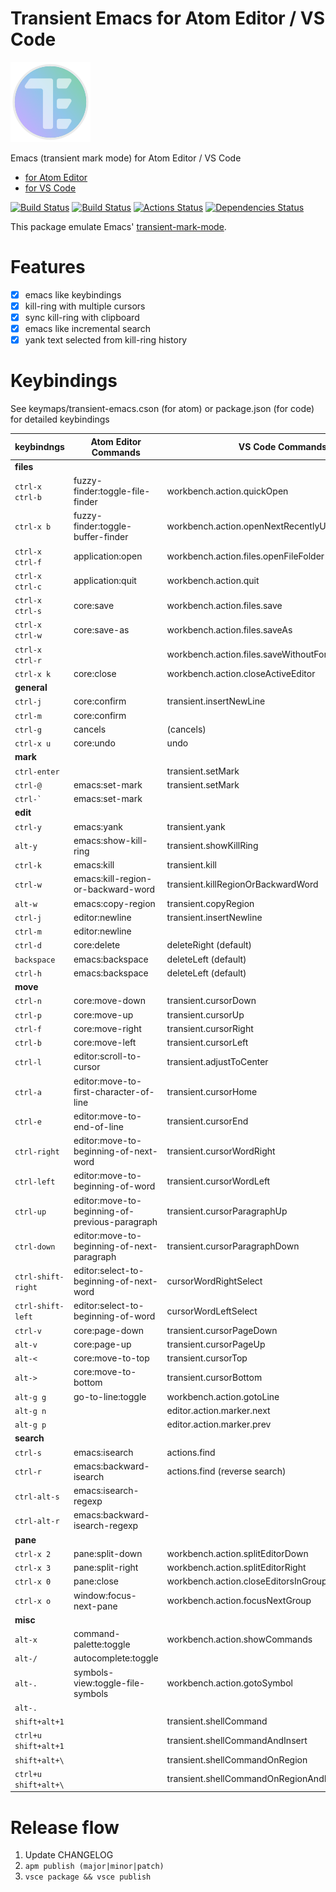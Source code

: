 # Transient Emacs for Atom Editor / VS Code

<img src="https://raw.githubusercontent.com/yasuyuky/transient-emacs/master/image/icon.png" width="128px">

Emacs (transient mark mode) for Atom Editor / VS Code

- [for Atom Editor](https://atom.io/packages/transient-emacs)
- [for VS Code](https://marketplace.visualstudio.com/items?itemName=yasuyuky.transient-emacs)

[![Build Status][travis-ci status]][travis-ci]
[![Build Status][azure pipelines status]][azure pipelines]
[![Actions Status][github actions status]][github actions]
[![Dependencies Status][david-dm status]][david-dm]

This package emulate Emacs'
[transient-mark-mode](http://www.emacswiki.org/emacs/TransientMarkMode).

# Features

- [x] emacs like keybindings
- [x] kill-ring with multiple cursors
- [x] sync kill-ring with clipboard
- [x] emacs like incremental search
- [x] yank text selected from kill-ring history

# Keybindings

See keymaps/transient-emacs.cson (for atom) or package.json (for code) for detailed keybindings

| keybindngs           | Atom Editor Commands                           | VS Code Commands                                   |
| -------------------- | ---------------------------------------------- | -------------------------------------------------- |
| **files**            |                                                |                                                    |
| `ctrl-x ctrl-b`      | fuzzy-finder:toggle-file-finder                | workbench.action.quickOpen                         |
| `ctrl-x b`           | fuzzy-finder:toggle-buffer-finder              | workbench.action.openNextRecentlyUsedEditorInGroup |
| `ctrl-x ctrl-f`      | application:open                               | workbench.action.files.openFileFolder              |
| `ctrl-x ctrl-c`      | application:quit                               | workbench.action.quit                              |
| `ctrl-x ctrl-s`      | core:save                                      | workbench.action.files.save                        |
| `ctrl-x ctrl-w`      | core:save-as                                   | workbench.action.files.saveAs                      |
| `ctrl-x ctrl-r`      |                                                | workbench.action.files.saveWithoutFormatting       |
| `ctrl-x k`           | core:close                                     | workbench.action.closeActiveEditor                 |
| **general**          |                                                |                                                    |
| `ctrl-j`             | core:confirm                                   | transient.insertNewLine                            |
| `ctrl-m`             | core:confirm                                   |                                                    |
| `ctrl-g`             | cancels                                        | (cancels)                                          |
| `ctrl-x u`           | core:undo                                      | undo                                               |
| **mark**             |                                                |                                                    |
| `ctrl-enter`         |                                                | transient.setMark                                  |
| `ctrl-@`             | emacs:set-mark                                 | transient.setMark                                  |
| `` ctrl-` ``         | emacs:set-mark                                 |                                                    |
| **edit**             |                                                |                                                    |
| `ctrl-y`             | emacs:yank                                     | transient.yank                                     |
| `alt-y`              | emacs:show-kill-ring                           | transient.showKillRing                             |
| `ctrl-k`             | emacs:kill                                     | transient.kill                                     |
| `ctrl-w`             | emacs:kill-region-or-backward-word             | transient.killRegionOrBackwardWord                 |
| `alt-w`              | emacs:copy-region                              | transient.copyRegion                               |
| `ctrl-j`             | editor:newline                                 | transient.insertNewline                            |
| `ctrl-m`             | editor:newline                                 |                                                    |
| `ctrl-d`             | core:delete                                    | deleteRight (default)                              |
| `backspace`          | emacs:backspace                                | deleteLeft (default)                               |
| `ctrl-h`             | emacs:backspace                                | deleteLeft (default)                               |
| **move**             |                                                |                                                    |
| `ctrl-n`             | core:move-down                                 | transient.cursorDown                               |
| `ctrl-p`             | core:move-up                                   | transient.cursorUp                                 |
| `ctrl-f`             | core:move-right                                | transient.cursorRight                              |
| `ctrl-b`             | core:move-left                                 | transient.cursorLeft                               |
| `ctrl-l`             | editor:scroll-to-cursor                        | transient.adjustToCenter                           |
| `ctrl-a`             | editor:move-to-first-character-of-line         | transient.cursorHome                               |
| `ctrl-e`             | editor:move-to-end-of-line                     | transient.cursorEnd                                |
| `ctrl-right`         | editor:move-to-beginning-of-next-word          | transient.cursorWordRight                          |
| `ctrl-left`          | editor:move-to-beginning-of-word               | transient.cursorWordLeft                           |
| `ctrl-up`            | editor:move-to-beginning-of-previous-paragraph | transient.cursorParagraphUp                        |
| `ctrl-down`          | editor:move-to-beginning-of-next-paragraph     | transient.cursorParagraphDown                      |
| `ctrl-shift-right`   | editor:select-to-beginning-of-next-word        | cursorWordRightSelect                              |
| `ctrl-shift-left`    | editor:select-to-beginning-of-word             | cursorWordLeftSelect                               |
| `ctrl-v`             | core:page-down                                 | transient.cursorPageDown                           |
| `alt-v`              | core:page-up                                   | transient.cursorPageUp                             |
| `alt-<`              | core:move-to-top                               | transient.cursorTop                                |
| `alt->`              | core:move-to-bottom                            | transient.cursorBottom                             |
| `alt-g g`            | go-to-line:toggle                              | workbench.action.gotoLine                          |
| `alt-g n`            |                                                | editor.action.marker.next                          |
| `alt-g p`            |                                                | editor.action.marker.prev                          |
| **search**           |                                                |                                                    |
| `ctrl-s`             | emacs:isearch                                  | actions.find                                       |
| `ctrl-r`             | emacs:backward-isearch                         | actions.find (reverse search)                      |
| `ctrl-alt-s`         | emacs:isearch-regexp                           |                                                    |
| `ctrl-alt-r`         | emacs:backward-isearch-regexp                  |                                                    |
| **pane**             |                                                |                                                    |
| `ctrl-x 2`           | pane:split-down                                | workbench.action.splitEditorDown                   |
| `ctrl-x 3`           | pane:split-right                               | workbench.action.splitEditorRight                  |
| `ctrl-x 0`           | pane:close                                     | workbench.action.closeEditorsInGroup               |
| `ctrl-x o`           | window:focus-next-pane                         | workbench.action.focusNextGroup                    |
| **misc**             |                                                |                                                    |
| `alt-x`              | command-palette:toggle                         | workbench.action.showCommands                      |
| `alt-/`              | autocomplete:toggle                            |                                                    |
| `alt-.`              | symbols-view:toggle-file-symbols               | workbench.action.gotoSymbol                        |
| `alt-.`              |                                                |                                                    |
| `shift+alt+1`        |                                                | transient.shellCommand                             |
| `ctrl+u shift+alt+1` |                                                | transient.shellCommandAndInsert                    |
| `shift+alt+\`        |                                                | transient.shellCommandOnRegion                     |
| `ctrl+u shift+alt+\` |                                                | transient.shellCommandOnRegionAndReplace           |

# Release flow

1. Update CHANGELOG
2. `apm publish (major|minor|patch)`
3. `vsce package && vsce publish`

[travis-ci status]: https://travis-ci.org/yasuyuky/transient-emacs.svg
[travis-ci]: https://travis-ci.org/yasuyuky/transient-emacs
[azure pipelines status]: https://dev.azure.com/yasuyuky/transient-emacs/_apis/build/status/yasuyuky.transient-emacs?branchName=master
[azure pipelines]: https://dev.azure.com/yasuyuky/transient-emacs/_build/latest?definitionId=1&branchName=master
[github actions status]: https://img.shields.io/github/workflow/status/yasuyuky/transient-emacs/Test.svg?logo=github
[github actions]: https://github.com/yasuyuky/transient-emacs/actions
[david-dm status]: https://david-dm.org/yasuyuky/transient-emacs/status.svg
[david-dm]: https://david-dm.org/yasuyuky/transient-emacs
